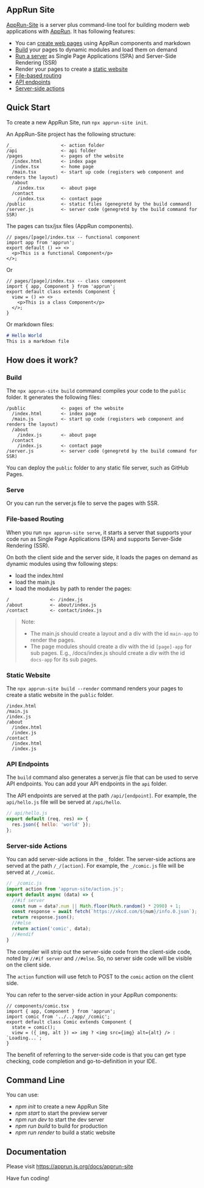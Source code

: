 ## AppRun Site

[AppRun-Site](https://github.com/yysun/apprun-site) is a server plus command-line tool for building modern web applications with [AppRun](https://github.com/yysun/apprun).  It has following features:

* You can [create web pages](###quick-start) using AppRun components and markdown
* [Build](###build) your pages to dynamic modules and load them on demand
* [Run a server](###serve) as Single Page Applications (SPA) and Server-Side Rendering (SSR)
* Render your pages to create a [static website](###static-website)
* [File-based routing](##file-based-routing)
* [API endpoints](##api-endpoints)
* [Server-side actions](##server-side-actions)


## Quick Start

To create a new AppRun Site, run `npx apprun-site init`.

An AppRun-Site project has the following structure:

```
/_                  <- action folder
/api                <- api folder
/pages              <- pages of the website
  /index.html       <- index page
  /index.tsx        <- home page
  /main.tsx         <- start up code (registers web component and renders the layout)
  /about
    /index.tsx      <- about page
  /contact
    /index.tsx      <- contact page
/public             <- static files (genegretd by the build command)
/server.js          <- server code (genegretd by the build command for SSR)
```

The pages can tsx/jsx files (AppRun components).

```tsx
// pages/[page]/index.tsx -- functional component
import app from 'apprun';
export default () => <>
  <p>This is a functional Component</p>
</>;
```

Or

```tsx
// pages/[page]/index.tsx -- class component
import { app, Component } from 'apprun';
export default class extends Component {
  view = () => <>
    <p>This is a class Component</p>
  </>;
}
```

Or markdown files:

```md
# Hello World
This is a markdown file
```

## How does it work?

### Build

The `npx apprun-site build` command compiles your code to the `public` folder. It generates the following files:

```
/public             <- pages of the website
  /index.html       <- index page
  /main.js          <- start up code (registers web component and renders the layout)
  /about
    /index.js       <- about page
  /contact
    /index.js       <- contact page
/server.js          <- server code (genegretd by the build command for SSR)
```

You can deploy the `public` folder to any static file server, such as GitHub Pages.

### Serve

Or you can run the server.js file to serve the pages with SSR.

### File-based  Routing

When you run `npx apprun-site serve`, it starts a server that supports your code run as Single Page Applications (SPA) and supports Server-Side Rendering (SSR).

On both the client side and the server side, it loads the pages on demand as dynamic modules using thw following steps:

* load the index.html
* load the main.js
* load the modules by path to render the pages:

```
/               <- /index.js
/about          <- about/index.js
/contact        <- contact/index.js
```

> Note:
> * The main.js should create a layout and a div with the id `main-app` to render the pages.
> * The page modules should create a div with the id `[page]-app` for sub pages. E.g., /docs/index.js should create a div with the id `docs-app` for its sub pages.

### Static Website

The `npx apprun-site build --render` command renders your pages to create a static website in the `public` folder.

```
/index.html
/main.js
/index.js
/about
  /index.html
  /index.js
/contact
  /index.html
  /index.js
```

### API Endpoints

The `build` command also generates a server.js file that can be used to serve API endpoints. You can add your API endpoints in the `api` folder.

The API endpoints are served at the path `/api/[endpoint]`. For example, the `api/hello.js` file will be served at `/api/hello`.

```js
// api/hello.js
export default (req, res) => {
  res.json({ hello: 'world' });
};
```

### Server-side Actions

You can add server-side actions in the `_` folder. The server-side actions are served at the path `/_/[action]`. For example, the `_/comic.js` file will be served at `/_/comic`.

```js
// _/comic.js
import action from 'apprun-site/action.js';
export default async (data) => {
  //#if server
  const num = data?.num || Math.floor(Math.random() * 2990) + 1;
  const response = await fetch(`https://xkcd.com/${num}/info.0.json`);
  return response.json();
  //#else
  return action('comic', data);
  //#endif
}
```

The compiler will strip out the server-side code from the client-side code, noted by `//#if server` and `//#else`. So, no server side code will be visible on the client side.

The `action` function will use fetch to POST to the `comic` action on the client side.

You can refer to the server-side action in your AppRun components:

```tsx
// components/comic.tsx
import { app, Component } from 'apprun';
import comic from '../../app/_/comic';
export default class Comic extends Component {
  state = comic();
  view = ({ img, alt }) => img ? <img src={img} alt={alt} /> : `Loading...`;
}
```

The benefit of referring to the server-side code is that you can get type checking, code completion and go-to-definition in your IDE.

## Command Line

You can use:

* _npm init_ to create a new AppRun Site
* _npm start_ to start the preview server
* _npm run dev_ to start the dev server
* _npm run build_ to build for production
* _npm run render_ to build a static website


## Documentation

Please visit https://apprun.js.org/docs/apprun-site



Have fun coding!
